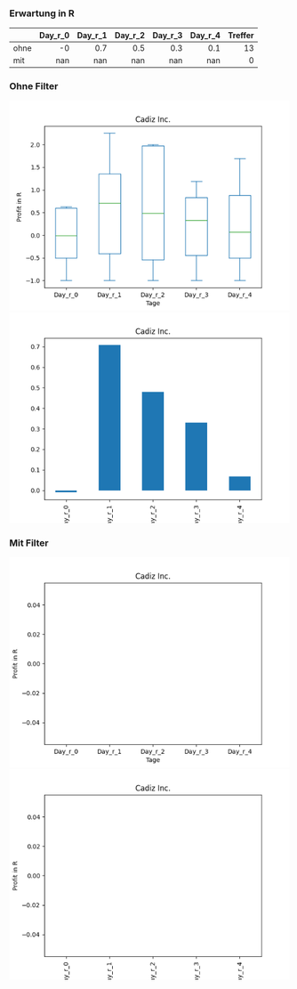 ### Erwartung in R
|      |   Day_r_0 |   Day_r_1 |   Day_r_2 |   Day_r_3 |   Day_r_4 |   Treffer |
|:-----|----------:|----------:|----------:|----------:|----------:|----------:|
| ohne |        -0 |       0.7 |       0.5 |       0.3 |       0.1 |        13 |
| mit  |       nan |     nan   |     nan   |     nan   |     nan   |         0 |

### Ohne Filter
![image info](./data/CDZIP_box_all.png)
![image info](./data/CDZIP_median_all.png)

### Mit Filter
![image info](./data/CDZIP_box_filtered.png)
![image info](./data/CDZIP_median_filtered.png)